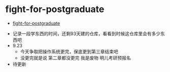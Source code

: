 # fight-for-postgraduate
- [fight-for-postgraduate](#fight-for-postgraduate)


+ 记录一段学东西的时间，还剩93天建的仓库，看看到时候这仓库里会有多少东西吧
+ 9.23
  + 今天争取把操作系统更完，保底更到第三章结束吧
  + 没更完就是说 第二章都没更完 我是废物 明儿考研预报名
+ 待更新
